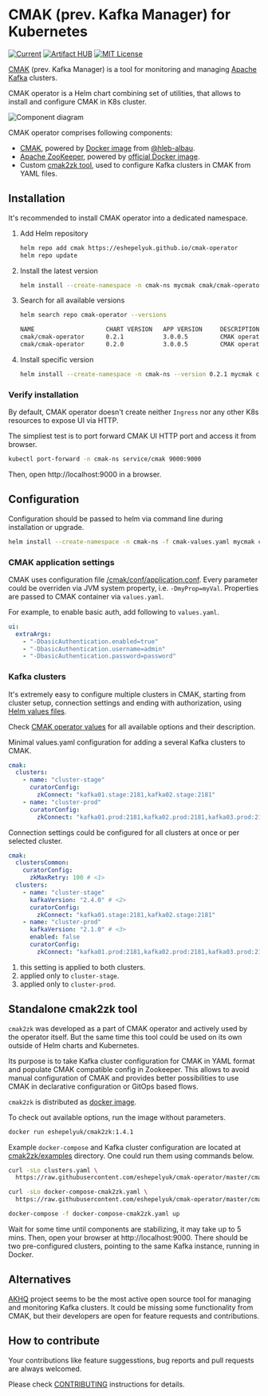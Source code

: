 # CMAK (prev. Kafka Manager) for Kubernetes

[![Current](https://img.shields.io/github/v/tag/eshepelyuk/cmak-operator?logo=github&sort=semver&style=for-the-badge&label=current)](https://github.com/eshepelyuk/cmak-operator/releases/latest)
[![Artifact HUB](https://img.shields.io/endpoint?style=for-the-badge&url=https://artifacthub.io/badge/repository/cmak-operator)](https://artifacthub.io/packages/helm/cmak-operator/cmak-operator)
[![MIT License](https://img.shields.io/github/license/eshepelyuk/cmak-operator?logo=mit&style=for-the-badge)](https://opensource.org/licenses/MIT)

[CMAK](https://github.com/yahoo/CMAK) (prev. Kafka Manager)
is a tool for monitoring and managing [Apache Kafka](https://kafka.apache.org/) clusters.

CMAK operator is a Helm chart combining set of utilities,
that allows to install and configure CMAK in K8s cluster.

![Component diagram](https://www.plantuml.com/plantuml/proxy?cache=no&src=https://raw.githubusercontent.com/eshepelyuk/cmak-operator/master/arch.puml)

CMAK operator comprises following components:

* [CMAK](https://github.com/yahoo/CMAK/),
  powered by [Docker image](https://hub.docker.com/r/hlebalbau/kafka-manager/)
  from [@hleb-albau](https://github.com/hleb-albau/kafka-manager-docker).
* [Apache ZooKeeper](https://zookeeper.apache.org/),
  powered by [official Docker image](https://hub.docker.com/_/zookeeper/).
* Custom [cmak2zk tool](https://hub.docker.com/repository/docker/eshepelyuk/cmak2zk),
  used to configure Kafka clusters in CMAK from YAML files.

## Installation


It's recommended to install CMAK operator into a dedicated namespace.

1. Add Helm repository

    ```sh
    helm repo add cmak https://eshepelyuk.github.io/cmak-operator
    helm repo update
    ```

1. Install the latest version

    ```sh
    helm install --create-namespace -n cmak-ns mycmak cmak/cmak-operator
    ```

1. Search for all available versions

    ```sh
    helm search repo cmak-operator --versions

    NAME                    CHART VERSION   APP VERSION     DESCRIPTION
    cmak/cmak-operator      0.2.1           3.0.0.5         CMAK operator for K8S.
    cmak/cmak-operator      0.2.0           3.0.0.5         CMAK operator for K8S.
    ```

1. Install specific version

    ```sh
    helm install --create-namespace -n cmak-ns --version 0.2.1 mycmak cmak/cmak-operator
    ```

### Verify installation

By default, CMAK operator doesn't create neither `Ingress`
nor any other K8s resources to expose UI via HTTP.

The simpliest test is to port forward CMAK UI HTTP port and access it from browser.

```sh
kubectl port-forward -n cmak-ns service/cmak 9000:9000
```

Then, open http://localhost:9000 in a browser.

## Configuration

Configuration should be passed to helm via command line during installation or upgrade.

```sh
helm install --create-namespace -n cmak-ns -f cmak-values.yaml mycmak cmak/cmak-operator
```

### CMAK application settings

CMAK uses configuration file
[/cmak/conf/application.conf](https://github.com/yahoo/CMAK/blob/master/conf/application.conf).
Every parameter could be overriden via JVM system property, i.e. `-DmyProp=myVal`.
Properties are passed to CMAK container via `values.yaml`.

For example, to enable basic auth, add following to `values.yaml`.

```yaml
ui:
  extraArgs:
    - "-DbasicAuthentication.enabled=true"
    - "-DbasicAuthentication.username=admin"
    - "-DbasicAuthentication.password=password"
```

### Kafka clusters

It's extremely easy to configure multiple clusters in CMAK,
starting from cluster setup, connection settings and ending with authorization,
using [Helm values files](https://helm.sh/docs/chart_template_guide/values_files/).

Check [CMAK operator values](https://artifacthub.io/packages/helm/cmak-operator/cmak-operator?modal=values-schema)
for all available options and their description.

Minimal values.yaml configuration for adding a several Kafka clusters to CMAK.

```yaml
cmak:
  clusters:
    - name: "cluster-stage"
      curatorConfig:
        zkConnect: "kafka01.stage:2181,kafka02.stage:2181"
    - name: "cluster-prod"
      curatorConfig:
        zkConnect: "kafka01.prod:2181,kafka02.prod:2181,kafka03.prod:2181"
```

Connection settings could be configured for all clusters at once or per selected cluster.

```yaml
cmak:
  clustersCommon:
    curatorConfig:
      zkMaxRetry: 100 # <1>
  clusters:
    - name: "cluster-stage"
      kafkaVersion: "2.4.0" # <2>
      curatorConfig:
        zkConnect: "kafka01.stage:2181,kafka02.stage:2181"
    - name: "cluster-prod"
      kafkaVersion: "2.1.0" # <3>
      enabled: false
      curatorConfig:
        zkConnect: "kafka01.prod:2181,kafka02.prod:2181,kafka03.prod:2181"
```

1. this setting is applied to both clusters.
1. applied only to `cluster-stage`.
1. applied only to `cluster-prod`.

## Standalone cmak2zk tool

`cmak2zk` was developed as a part of CMAK operator and actively used by the operator itself.
But the same time this tool could be used on its own outside of Helm charts and Kubernetes.

Its purpose is to take Kafka cluster configuration for CMAK in YAML format
and populate CMAK compatible config in Zookeeper.
This allows to avoid manual configuration of CMAK and provides better possibilities
to use CMAK in declarative configuration or GitOps based flows.

`cmak2zk` is distributed as [docker image](https://hub.docker.com/repository/docker/eshepelyuk/cmak2zk).

To check out available options, run the image without parameters.

```sh
docker run eshepelyuk/cmak2zk:1.4.1
```

Example `docker-compose` and Kafka cluster configuration are located at
[cmak2zk/examples](https://github.com/eshepelyuk/cmak-operator/tree/master/cmak2zk/examples) directory.
One could run them using commands below.

```sh
curl -sLo clusters.yaml \
  https://raw.githubusercontent.com/eshepelyuk/cmak-operator/master/cmak2zk/examples/clusters.yaml

curl -sLo docker-compose-cmak2zk.yaml \
  https://raw.githubusercontent.com/eshepelyuk/cmak-operator/master/cmak2zk/examples/docker-compose-cmak2zk.yaml

docker-compose -f docker-compose-cmak2zk.yaml up
```

Wait for some time until components are stabilizing, it may take up to 5 mins.
Then, open your browser at http://localhost:9000.
There should be two pre-configured clusters, pointing to the same Kafka instance, running in Docker.

## Alternatives

[AKHQ](https://akhq.io/) project seems to be the most active open source tool
for managing and monitoring Kafka clusters.
It could be missing some functionality from CMAK,
but their developers are open for feature requests and contributions.

## How to contribute

Your contributions like feature suggesstions, bug reports and pull requests are always welcomed.

Please check [CONTRIBUTING](./CONTRIBUTING.md) instructions for details.

